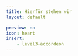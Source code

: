```yaml
---
title: Hierfür stehen wir
layout: default

preview: no
icon: heart
insert:
    - level3-accordeon
---
```

